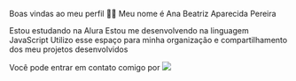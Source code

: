 Boas vindas ao meu perfil 💙💙
Meu nome é Ana Beatriz Aparecida Pereira 

Estou estudando na Alura
Estou me desenvolvendo na linguagem JavaScript
Utilizo esse espaço para minha organização e compartilhamento dos meu projetos desenvolvidos

Você pode entrar em contato comigo por
![](aparecida.pereira.ana@escola.pr.gov.br)